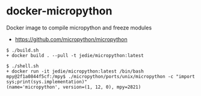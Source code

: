 # docker-micropython

Docker image to compile micropython and freeze modules

* https://github.com/micropython/micropython

```
$ ./build.sh 
+ docker build . --pull -t jedie/micropython:latest

$ ./shell.sh
+ docker run -it jedie/micropython:latest /bin/bash
mpy@2f1a0844f5cf:/mpy$ ./micropython/ports/unix/micropython -c "import sys;print(sys.implementation)"
(name='micropython', version=(1, 12, 0), mpy=2821)
```
